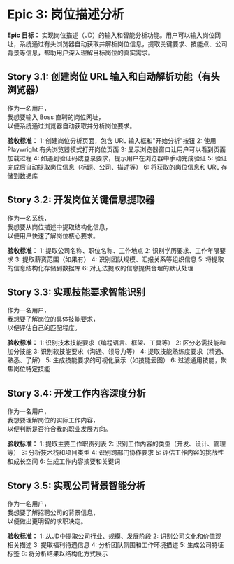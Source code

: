 # Epic 3: 岗位描述分析

**Epic 目标：** 实现岗位描述（JD）的输入和智能分析功能。用户可以输入岗位网址，系统通过有头浏览器自动获取并解析岗位信息，提取关键要求、技能点、公司背景等信息，帮助用户深入理解目标岗位的真实需求。

## Story 3.1: 创建岗位 URL 输入和自动解析功能（有头浏览器）

作为一名用户，  
我想要输入 Boss 直聘的岗位网址，  
以便系统通过浏览器自动获取并分析岗位要求。

**验收标准：**
1: 创建岗位分析页面，包含 URL 输入框和"开始分析"按钮
2: 使用 Playwright 有头浏览器模式打开岗位页面
3: 显示浏览器窗口让用户可以看到页面加载过程
4: 如遇到验证码或登录要求，提示用户在浏览器中手动完成验证
5: 验证完成后自动提取岗位信息（标题、公司、描述等）
6: 将获取的岗位信息和 URL 存储到数据库

## Story 3.2: 开发岗位关键信息提取器

作为一名系统，  
我想要从岗位描述中提取结构化信息，  
以便用户快速了解岗位核心要求。

**验收标准：**
1: 提取公司名称、职位名称、工作地点
2: 识别学历要求、工作年限要求
3: 提取薪资范围（如果有）
4: 识别团队规模、汇报关系等组织信息
5: 将提取的信息结构化存储到数据库
6: 对无法提取的信息提供合理的默认处理

## Story 3.3: 实现技能要求智能识别

作为一名用户，  
我想要了解岗位的具体技能要求，  
以便评估自己的匹配程度。

**验收标准：**
1: 识别技术技能要求（编程语言、框架、工具等）
2: 区分必需技能和加分技能
3: 识别软技能要求（沟通、领导力等）
4: 提取技能熟练度要求（精通、熟悉、了解）
5: 生成技能要求的可视化展示（如技能云图）
6: 过滤通用技能，聚焦岗位特定技能

## Story 3.4: 开发工作内容深度分析

作为一名用户，  
我想要理解岗位的实际工作内容，  
以便判断是否符合我的职业发展方向。

**验收标准：**
1: 提取主要工作职责列表
2: 识别工作内容的类型（开发、设计、管理等）
3: 分析技术栈和项目类型
4: 识别跨部门协作要求
5: 评估工作内容的挑战性和成长空间
6: 生成工作内容摘要和关键词

## Story 3.5: 实现公司背景智能分析

作为一名用户，  
我想要了解招聘公司的背景信息，  
以便做出更明智的求职决定。

**验收标准：**
1: 从JD中提取公司行业、规模、发展阶段
2: 识别公司文化和价值观相关描述
3: 提取福利待遇信息
4: 分析团队氛围和工作环境描述
5: 生成公司特征标签
6: 将分析结果以结构化方式展示
